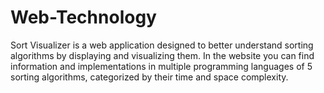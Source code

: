 # Web-Technology
Sort Visualizer is a web application designed to better understand sorting algorithms by displaying and visualizing them. In the website you can find information and implementations in multiple programming languages of 5 sorting algorithms, categorized by their time and space complexity.
